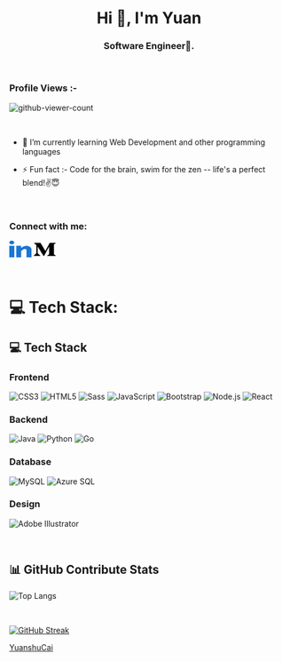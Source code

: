 <h1 align="center">Hi 👋, I'm Yuan</h1>
<h3 align="center">Software Engineer🌟.</h3>

<br>

<p align="right"> 
  <h3>Profile Views :-</h3>
  <img src="https://komarev.com/ghpvc/?username=YuanshuCai&label=Profile%20views&color=yellowgreen&style=plastic"
    alt="github-viewer-count" /> 
  </p>

<br>


- 🌱 I’m currently learning Web Development and other programming languages

- ⚡ Fun fact :- Code for the brain, swim for the zen -- life's a perfect blend!✌😇

<br>

<h3 align="left">Connect with me:</h3>
<p align="left">
  <a href="https://www.linkedin.com/in/yuanshucai/" target="blank"><img align="center"
      src="./assets/imgs/linked-in-alt.svg"
      alt="linkedin" height="30" width="40" /></a>
  <a href="https://medium.com/@caicaicaiiii" target="blank"><img align="center"
      src="./assets/imgs/medium.svg"
      alt="adampithewan" height="30" width="40" /></a>
</p>

<br>

# 💻 Tech Stack:
## 💻 Tech Stack

### Frontend
![CSS3](https://img.shields.io/badge/CSS3-%231572B6.svg?style=for-the-badge&logo=css3&logoColor=white)
![HTML5](https://img.shields.io/badge/HTML5-%23E34F26.svg?style=for-the-badge&logo=html5&logoColor=white)
![Sass](https://img.shields.io/badge/Sass-%23CC6699.svg?style=for-the-badge&logo=sass&logoColor=white)
![JavaScript](https://img.shields.io/badge/JavaScript-%23F7DF1E.svg?style=for-the-badge&logo=javascript&logoColor=black)
![Bootstrap](https://img.shields.io/badge/Bootstrap-%23563D7C.svg?style=for-the-badge&logo=bootstrap&logoColor=white)
![Node.js](https://img.shields.io/badge/Node.js-%23339933.svg?style=for-the-badge&logo=node.js&logoColor=white)
![React](https://img.shields.io/badge/React-%2361DAFB.svg?style=for-the-badge&logo=react&logoColor=black)

### Backend
![Java](https://img.shields.io/badge/Java-%23ED8B00.svg?style=for-the-badge&logo=openjdk&logoColor=white)
![Python](https://img.shields.io/badge/Python-%233776AB.svg?style=for-the-badge&logo=python&logoColor=white)
![Go](https://img.shields.io/badge/Go-%2300ADD8.svg?style=for-the-badge&logo=go&logoColor=white)

### Database
![MySQL](https://img.shields.io/badge/MySQL-%234479A1.svg?style=for-the-badge&logo=mysql&logoColor=white)
![Azure SQL](https://img.shields.io/badge/Azure%20SQL-%230072C6.svg?style=for-the-badge&logo=microsoft-azure&logoColor=white)

### Design
![Adobe Illustrator](https://img.shields.io/badge/Adobe%20Illustrator-%23FF9A00.svg?style=for-the-badge&logo=adobe%20illustrator&logoColor=white)



<br>

## 📊 GitHub Contribute Stats
![Top Langs](https://github-readme-stats.vercel.app/api/top-langs/?username=YuanshuCai&layout=compact&theme=dark&bg_color=#808080)


<br>

[![GitHub Streak](https://github-readme-streak-stats.herokuapp.com?user=YuanshuCai&theme=dark)](https://git.io/streak-stats)
      

[YuanshuCai](https://github.com/YuanshuCai)